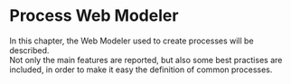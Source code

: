 # Process Web Modeler

In this chapter, the Web Modeler used to create processes will be described.  
Not only the main features are reported, but also some best practises are included, in order to make it easy the definition of common processes.


